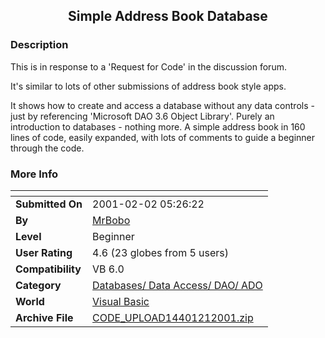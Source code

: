 ﻿<div align="center">

## Simple Address Book Database


</div>

### Description

This is in response to a 'Request for Code' in the discussion forum.

It's similar to lots of other submissions of address book style apps.

It shows how to create and access a database without any data controls - just by referencing 'Microsoft DAO 3.6 Object Library'. Purely an introduction to databases - nothing more. A simple address book in 160 lines of code, easily expanded, with lots of comments to guide a beginner through the code.
 
### More Info
 


<span>             |<span>
---                |---
**Submitted On**   |2001-02-02 05:26:22
**By**             |[MrBobo](https://github.com/Planet-Source-Code/PSCIndex/blob/master/ByAuthor/mrbobo.md)
**Level**          |Beginner
**User Rating**    |4.6 (23 globes from 5 users)
**Compatibility**  |VB 6\.0
**Category**       |[Databases/ Data Access/ DAO/ ADO](https://github.com/Planet-Source-Code/PSCIndex/blob/master/ByCategory/databases-data-access-dao-ado__1-6.md)
**World**          |[Visual Basic](https://github.com/Planet-Source-Code/PSCIndex/blob/master/ByWorld/visual-basic.md)
**Archive File**   |[CODE\_UPLOAD14401212001\.zip](https://github.com/Planet-Source-Code/mrbobo-simple-address-book-database__1-14909/archive/master.zip)








